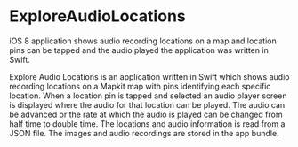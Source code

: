
# ExploreAudioLocations
iOS 8 application shows audio recording locations on a map and location pins can be tapped and the audio played the application was written in Swift.

Explore Audio Locations is an application written in Swift which shows audio recording locations on a Mapkit map with pins identifying each specific location. When a location pin is tapped and selected an audio player screen is displayed where the audio for that location can be played. The audio can be advanced or the rate at which the audio is played can be changed from half time to double time. The locations and audio information is read from a JSON file. The images and audio recordings are stored in the app bundle.